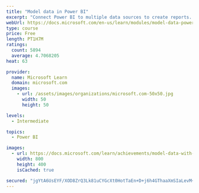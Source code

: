 ```yaml
---
title: "Model data in Power BI"
excerpt: "Connect Power BI to multiple data sources to create reports. Define the relationship between your data sources."
webUrl: https://docs.microsoft.com/en-us/learn/modules/model-data-power-bi/
type: course
price: Free
length: PT1H7M
ratings:
  count: 5894
  average: 4.7068205
heat: 63

provider:
  name: Microsoft Learn
  domain: microsoft.com
  images:
    - url: /assets/images/organizations/microsoft.com-50x50.jpg
      width: 50
      height: 50

levels:
  - Intermediate

topics:
  - Power BI

images:
  - url: https://docs.microsoft.com/learn/achievements/model-data-with-power-bi-desktop-social.png
    width: 800
    height: 400
    isCached: true

secured: "jgYtA6UsEYF/XOD8ZrQ3Lk81uCYGcXt0HotTaEn+D+j6h4GThaaXmSIaLevM+ZSfcYKdWavTEWOBthwnawsbT0yFaWWGuLz/iKUYQjxWZIAtacjUG6zdqqCCcmkXAub/XKOtpf0EhPWXKe+79iG/m+6S8hIo9JFcVZ68gJLLzSWZe7kZMf9b84HQdnJgzTOaaO7jjUUw8k3s1JS2iIb7hNoMpYnljZcv4hmupvujjJZ2q1TgWILPdzkjDuXJZN7QXmnu/EiNRuTFR4HAmCVHOp+u8WpnZKCYFK2jmwO8M+avh1AnPbbFofV5gvfy8aFfkjVCKZjt2Dgk4QhVPmZx3ICeE5qDaWsHLjJYnOoP/YQEe27O4p7MbRF3ebSXb9t4gmRuL5/XfbWLIszvnT09QCoyWEzoNX75I+4SGxonhLs=;cQQjlsK+YP0cg1Yxm4UkpQ=="
---
```


